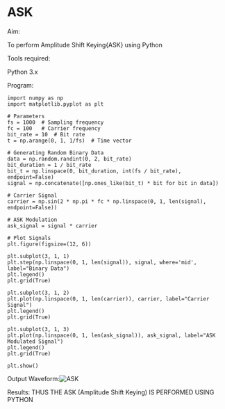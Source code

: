 # ASK
Aim:

To perform Amplitude Shift Keying{ASK} using Python

Tools required:

Python 3.x

Program:
```
import numpy as np
import matplotlib.pyplot as plt

# Parameters
fs = 1000  # Sampling frequency
fc = 100   # Carrier frequency
bit_rate = 10  # Bit rate
t = np.arange(0, 1, 1/fs)  # Time vector

# Generating Random Binary Data
data = np.random.randint(0, 2, bit_rate)
bit_duration = 1 / bit_rate
bit_t = np.linspace(0, bit_duration, int(fs / bit_rate), endpoint=False)
signal = np.concatenate([np.ones_like(bit_t) * bit for bit in data])

# Carrier Signal
carrier = np.sin(2 * np.pi * fc * np.linspace(0, 1, len(signal), endpoint=False))

# ASK Modulation
ask_signal = signal * carrier

# Plot Signals
plt.figure(figsize=(12, 6))

plt.subplot(3, 1, 1)
plt.step(np.linspace(0, 1, len(signal)), signal, where='mid', label="Binary Data")
plt.legend()
plt.grid(True)

plt.subplot(3, 1, 2)
plt.plot(np.linspace(0, 1, len(carrier)), carrier, label="Carrier Signal")
plt.legend()
plt.grid(True)

plt.subplot(3, 1, 3)
plt.plot(np.linspace(0, 1, len(ask_signal)), ask_signal, label="ASK Modulated Signal")
plt.legend()
plt.grid(True)

plt.show()
```

Output Waveform:![ASK](https://github.com/user-attachments/assets/c49cc46f-2680-4af3-b990-dfeaff00c87a)


Results:
THUS THE ASK (Amplitude Shift Keying) IS PERFORMED USING PYTHON
